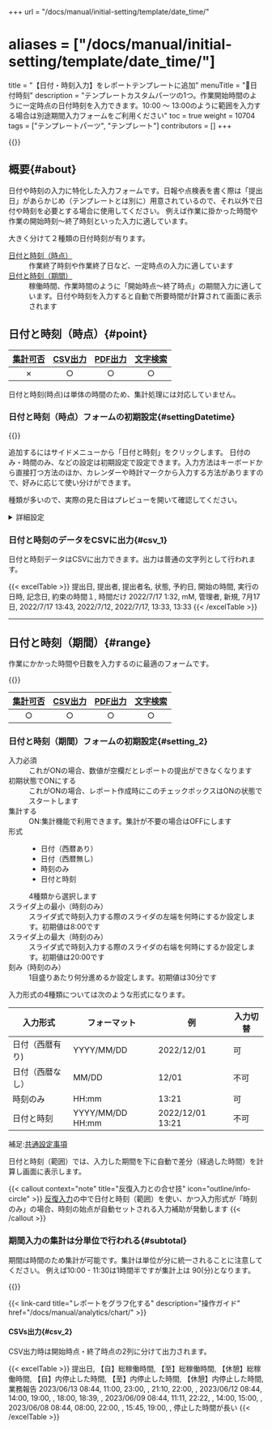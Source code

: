 +++
url = "/docs/manual/initial-setting/template/date_time/"
# aliases = ["/docs/manual/initial-setting/template/date_time/"]
title = "【日付・時刻入力】をレポートテンプレートに追加"
menuTitle = "🧩日付時刻"
description = "テンプレートカスタムパーツの1つ。作業開始時間のように一定時点の日付時刻を入力できます。10:00 〜 13:00のように範囲を入力する場合は別途期間入力フォームをご利用ください"
toc = true
weight = 10704
tags = ["テンプレートパーツ", "テンプレート"]
contributors = []
+++

{{<icatch filename="img/date-time" msg="日付や時刻、期間等を入力するにはこれが一番！" alice="here">}}

## 概要{#about}

日付や時刻の入力に特化した入力フォームです。日報や点検表を書く際は「提出日」があらかじめ（テンプレートとは別に）用意されているので、それ以外で日付や時刻を必要とする場合に使用してください。
例えば作業に掛かった時間や作業の開始時刻〜終了時刻といった入力に適しています。

大きく分けて２種類の日付時刻が有ります。

<dl class="basic">
<dt><a href="#point">日付と時刻（時点）</a></dt>
<dd>作業終了時刻や作業終了日など、一定時点の入力に適しています</dd>
<dt><a href="#range">日付と時刻（期間）</a></dt>
<dd>稼働時間、作業時間のように「開始時点〜終了時点」の期間入力に適しています。日付や時刻を入力すると自動で所要時間が計算されて画面に表示されます</dd>
</dl>

## 日付と時刻（時点）{#point}

| [集計可否](/docs/manual/analytics/) | [CSV出力](/docs/manual/analytics/csv/) | [PDF出力](/docs/manual/read-report/state/#pdf_export) | [文字検索](/docs/manual/read-report/list/#searchFunction) |
| :---------------------------------: | :------------------------------------: | :---------------------------------------------------: | :-------------------------------------------------------: |
|                  ✗                  |                   ○                    |                           ○                           |                             ○                             |

日付と時刻(時点)は単体の時間のため、集計処理には対応していません。

### 日付と時刻（時点）フォームの初期設定{#settingDatetime}

{{<icatch filename="img/datetime-template-edit" msg="左のパーツリストから日付と時刻を追加します">}}

追加するにはサイドメニューから「日付と時刻」をクリックします。
日付のみ・時間のみ、などの設定は初期設定で設定できます。入力方法はキーボードから直接打つ方法のほか、カレンダーや時計マークから入力する方法がありますので、好みに応じて使い分けができます。

種類が多いので、実際の見た目はプレビューを開いて確認してください。

<details>
  <summary>詳細設定</summary>

<dl class="basic">
  <dt><a href="/tips/required/">入力必須</a></dt>
  <dd>これがONの場合、数値が空欄だとレポートの提出ができなくなります</dd>
  <dt>形式</dt>
  <dd>
  <ul>
  <li>日付（西暦あり）</li>
  <li>日付（西暦無し）</li>
  <li>時刻のみ</li>
  <li>日付と時刻</li>
  から選択します
  </dd>
</dl>

入力形式の4種類については次のような形式になります。

| 入力形式         | フォーマット     | 例               | 入力切替 |
| ---------------- | ---------------- | ---------------- | -------- |
| 日付（西暦有り)  | YYYY/MM/DD       | 2022/12/01       | 可       |
| 日付（西暦なし） | MM/DD            | 12/01            | 不可     |
| 時刻のみ         | HH:mm            | 13:21            | 可       |
| 日付と時刻       | YYYY/MM/DD HH:mm | 2022/12/01 13:21 | 不可     |

補足:[共通設定事項](/docs/manual/initial-setting/template/make/#common_setting)

</details>

### 日付と時刻のデータをCSVに出力{#csv_1}

日付と時刻データはCSVに出力できます。出力は普通の文字列として行われます。

{{< excelTable >}}
提出日, 提出者, 提出者名, 状態, 予約日, 開始の時間, 実行の日時, 記念日, 約束の時間１, 時間だけ
2022/7/17 1:32, mM, 管理者, 新規, 7月17日, 2022/7/17 13:43, 2022/7/12, 2022/7/17, 13:33, 13:33
{{< /excelTable >}}

---

## 日付と時刻（期間）{#range}

作業にかかった時間や日数を入力するのに最適のフォームです。

{{<icatch filename="img/datetimes-icatch" msg="作業時間や期間、日付の計算も可能です"  alice="ok">}}

| [集計可否](/docs/manual/analytics/) | [CSV出力](/docs/manual/analytics/csv/) | [PDF出力](/docs/manual/read-report/state/#pdf_export) | [文字検索](/docs/manual/read-report/list/#searchFunction) |
| :---------------------------------: | :------------------------------------: | :---------------------------------------------------: | :-------------------------------------------------------: |
|                  ○                  |                   ○                    |                           ○                           |                             ○                             |

### 日付と時刻（期間）フォームの初期設定{#setting_2}

<dl class="basic">
  <dt>入力必須</dt>
  <dd>これがONの場合、数値が空欄だとレポートの提出ができなくなります</dd>
  <dt>初期状態でONにする</dt>
  <dd>これがONの場合、レポート作成時にこのチェックボックスはONの状態でスタートします</dd>

  <dt>集計する</dt>
  <dd>ON:集計機能で利用できます。集計が不要の場合はOFFにします</dd>

  <dt>形式</dt>
  <dd><ul><li>日付（西暦あり）</li><li>日付（西暦無し）</li><li>時刻のみ</li><li>日付と時刻</li></ul>4種類から選択します</dd>
  <dt>スライダ上の最小（時刻のみ）</dt>
  <dd>スライダ式で時刻入力する際のスライダの左端を何時にするか設定します。初期値は8:00です</dd>
  <dt>スライダ上の最大（時刻のみ）</dt>
  <dd>スライダ式で時刻入力する際のスライダの右端を何時にするか設定します。初期値は20:00です</dd>
  <dt>刻み（時刻のみ）</dt>
  <dd>1目盛りあたり何分進めるか設定します。初期値は30分です</dd>
</dl>

入力形式の4種類については次のような形式になります。

| 入力形式         | フォーマット     | 例               | 入力切替 |
| ---------------- | ---------------- | ---------------- | -------- |
| 日付（西暦有り)  | YYYY/MM/DD       | 2022/12/01       | 可       |
| 日付（西暦なし） | MM/DD            | 12/01            | 不可     |
| 時刻のみ         | HH:mm            | 13:21            | 可       |
| 日付と時刻       | YYYY/MM/DD HH:mm | 2022/12/01 13:21 | 不可     |

補足:[共通設定事項](/docs/manual/initial-setting/template/make/#common_setting)

日付と時刻（範囲）では、入力した期間を下に自動で差分（経過した時間）を計算し画面に表示します。

{{< callout context="note" title="反復入力との合せ技" icon="outline/info-circle" >}}
[反復入力](/docs/manual/initial-setting/template/array/)の中で日付と時刻（範囲）を使い、かつ入力形式が「時刻のみ」の場合、時刻の始点が自動セットされる入力補助が発動します
{{< /callout >}}

### 期間入力の集計は分単位で行われる{#subtotal}

期間は時間のため集計が可能です。集計は単位が分に統一されることに注意してください。
例えば10:00 - 11:30は1時間半ですが集計上は 90(分)となります。

{{<icatch filename="img/charts" msg="期間のデータ（単位：分）を使って棒グラフを作成してみました。色々できるよ。試してみてね" alice="ok">}}

{{< link-card title="レポートをグラフ化する" description="操作ガイド" href="/docs/manual/analytics/chart/" >}}

#### CSVs出力{#csv_2}

CSV出力時は開始時点・終了時点の2列に分けて出力されます。

{{< excelTable >}}
提出日, 【自】総稼働時間, 【至】総稼働時間, 【休憩】総稼働時間, 【自】内停止した時間, 【至】内停止した時間, 【休憩】内停止した時間, 業務報告
2023/06/13 08:44, 11:00, 23:00, , 21:10, 22:00, ,
2023/06/12 08:44, 14:00, 19:00, , 18:00, 18:39, ,
2023/06/09 08:44, 11:11, 22:22, , 14:00, 15:00, ,
2023/06/08 08:44, 08:00, 22:00, , 15:45, 19:00, , 停止した時間が長い
{{< /excelTable >}}
